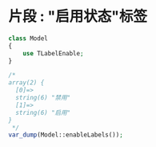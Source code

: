 # 片段 : "启用状态"标签

```php
class Model
{
    use TLabelEnable;
}

/*
array(2) {
  [0]=>
  string(6) "禁用"
  [1]=>
  string(6) "启用"
}
 */
var_dump(Model::enableLabels());
```
